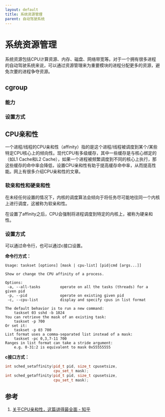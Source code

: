 ```yaml
---
layout: default
title: 系统资源管理
parent: 自动驾驶系统
---
```


# 系统资源管理
系统资源包括CPU计算资源、内存、磁盘、网络带宽等。对于一个拥有很多进程的自动驾驶系统来说，可以通过资源管理来为重要模块的进程分配更多的资源，避免次要的进程争夺资源。

## cgroup
### 能力

### 设置方式

## CPU亲和性
一个进程/线程的CPU亲和性（affinity）指的是这个进程/线程被调度到某个/某些特定CPU核心上的倾向性。现代CPU有多级缓存，其中一些缓存是与核心绑定的（如L1 Cache和L2 Cache），如果一个进程被频繁调度到不同的核心上执行，那这些缓存的命中率会降低，设置CPU亲和性有助于提高缓存命中率，从而提高性能。网上有很多介绍CPU亲和性的文章。

### 软亲和性和硬亲和性
在未经任何设置的情况下，内核的调度算法会倾向于将任务尽可能地往同一个内核上进行调度，这被称为软亲和性。

在设置了affinity之后，CPU会强制将进程调度到特定的内核上，被称为硬亲和性。

### 设置方式
可以通过命令行，也可以通过c接口设置。

**命令行方式：**
```
Usage: taskset [options] [mask | cpu-list] [pid|cmd [args...]]

Show or change the CPU affinity of a process.

Options:
 -a, --all-tasks         operate on all the tasks (threads) for a given pid
 -p, --pid               operate on existing given pid
 -c, --cpu-list          display and specify cpus in list format

The default behavior is to run a new command:
    taskset 03 sshd -b 1024
You can retrieve the mask of an existing task:
    taskset -p 700
Or set it:
    taskset -p 03 700
List format uses a comma-separated list instead of a mask:
    taskset -pc 0,3,7-11 700
Ranges in list format can take a stride argument:
    e.g. 0-31:2 is equivalent to mask 0x55555555
```

**c接口方式：**
```cpp
int sched_setaffinity(pid_t pid, size_t cpusetsize,
                      cpu_set_t mask);
int sched_getaffinity(pid_t pid, size_t cpusetsize,
                      cpu_set_t mask);
```


## 参考
1. [关于CPU亲和性，这篇讲得最全面 - 知乎](https://zhuanlan.zhihu.com/p/259217757)